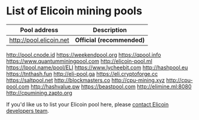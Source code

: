 # List of Elicoin mining pools

Pool address | Description
------------ | -----------
http://pool.elicoin.net | **Official (recommended)**
http://pool.cnode.id
https://weekendpool.org
https://qpool.info
https://www.quantumminingpool.com
http://elicoin-pool.ml
https://lpool.name/pool/ELI
https://www.lycheebit.com
http://hashpool.eu 
https://tnthash.fun
http://eli-pool.ga
https://eli.cryptoforge.cc
https://saltpool.net
http://blockmasters.co
http://cpu-mining.xyz
http://cpu-pool.com
http://hashvalue.pw
https://beastpool.com
http://elimine.ml:8080
http://cpumining.zapto.org

If you'd like us to list your Elicoin pool here, please [contact Elicoin developers team](./README.md#contact-info-and-links).
